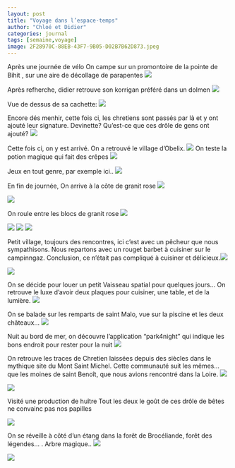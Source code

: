 ```yaml
---
layout: post
title: "Voyage dans l’espace-temps"
author: "Chloé et Didier"
categories: journal
tags: [semaine,voyage]
image: 2F28970C-88EB-43F7-9B05-D02B7B62D873.jpeg
---
```





Après une journée de vélo On campe sur un promontoire de la pointe de Bihit , sur une aire de décollage de parapentes <img src="/assets/img/897C493C-84AF-49B2-B836-2C62FD362E73.jpeg l’herbe est un peu piquante, mais la vue en vaut la peine">

Après refherche, didier retrouve son korrigan préféré dans un dolmen <img src="/assets/img/1B402F22-E1B1-4687-B501-52FC95C2C573.jpeg">

Vue de dessus de sa cachette: <img src="/assets/img/E02EC355-A42C-41F1-814D-FC9C9ED4741F.jpeg">

Encore dés menhir, cette fois ci, les chretiens sont passés par là et y ont ajouté leur signature. Devinette? Qu’est-ce que ces drôle de gens ont ajouté? <img src="/assets/img/2ECE7E33-6F8C-4753-AAAD-CCCBB5187585.jpeg">

Cette fois ci, on y est arrivé. On a retrouvé le village d’Obelix.
<img src="/assets/img/7FFEB725-DD35-49CA-A613-1DD5149BDBDD.jpeg">
On teste la potion magique qui fait des crêpes 
<img src="/assets/img/DBF04729-D765-4D70-9491-43FBB86C3623.jpeg">

Jeux en tout genre, par exemple ici..
<img src="/assets/img/3CD56CA4-0ACA-4D75-B473-7104D52277D5.jpeg">



En fin de journée, On arrive à la côte de granit rose <img src="/assets/img/67130A8D-42A1-4058-BFD3-65C8BC0688A2.jpeg">

<img src="/assets/img/D0E1D54B-5D4B-45F6-BE15-071D88F598B4.jpeg">


On roule entre les blocs de granit rose 
 <img src="/assets/img/981FFA27-8407-4D5F-9607-4A38637492F0.jpeg">

<img src="/assets/img/5694A40C-FAAF-4BA8-A001-BB386D9803A7.jpeg">

<img src="/assets/img/8789706D-9FBE-41A2-B788-3C0AA677EDAE.jpeg">

<img src="/assets/img/E577E8E1-D0F5-49F7-8756-EE433ECA1B0D.jpeg">

Petit village, toujours des rencontres, ici c’est avec un pêcheur que  nous sympathisons. Nous repartons avec un rouget barbet à cuisiner sur le campinngaz. Conclusion, ce n’était pas compliqué à cuisiner et délicieux.<img src="/assets/img/63D37600-4671-4DB8-9069-195570C1EA33.jpeg ">

<img src="/assets/img/7157F61E-EB80-433C-A742-9409EE080A36.jpeg">


On se décide pour louer un petit Vaisseau spatial pour quelques jours...
On retrouve le luxe d’avoir deux plaques pour cuisiner, une table, et de la lumière. <img src="/assets/img/070E657B-E36B-457D-84C6-889FB0F254D4.jpeg">

On se balade sur les remparts de saint Malo, vue sur la piscine et les deux châteaux...
<img src="/assets/img/1C0BBC36-EAB6-44B4-B31B-F5494077751B.jpeg">

Nuit au bord de mer, on découvre l’application “park4night” qui indique les bons endroit pour rester pour la nuit 
<img src="/assets/img/29E40C67-C42E-4A89-8B8D-7833167C31EF.jpeg">


On retrouve les traces de Chretien laissées depuis des siècles dans le mythique site du Mont Saint Michel. Cette communauté suit les mêmes... que les moines de saint Benoît, que nous avions rencontré dans la Loire.
<img src="/assets/img/7DA03E9E-3EF4-4AC2-9736-DBDD7A6D2C95.jpeg">

<img src="/assets/img/60A21A4A-E442-43C6-9FE2-AFDB46F9F5D8.jpeg">

Visité une production de huître 
Tout les deux le goût de ces drôle de bêtes ne convainc pas nos papilles 


<img src="/assets/img/FB0B2463-E0FB-4D5A-9247-43442ED927B9.jpeg">

On se réveille à côté d’un étang dans la forêt de Brocéliande, forêt des légendes... . Arbre magique..
<img src="/assets/img/987D252F-D027-4C6A-9256-409DEEB0179B.jpeg">

<img src="/assets/img/D9442661-2CA8-41F6-BFDA-9893E22E2F47.jpeg">
